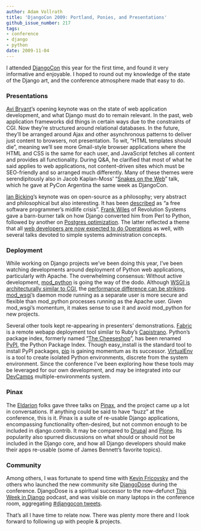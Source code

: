 ```yaml
---
author: Adam Vollrath
title: 'DjangoCon 2009: Portland, Ponies, and Presentations'
github_issue_number: 217
tags:
- conference
- django
- python
date: 2009-11-04
---
```


I attended [DjangoCon](https://web.archive.org/web/20091110110923/http://www.djangocon.org/) this year for the first time, and found it very informative and enjoyable. I hoped to round out my knowledge of the state of the Django art, and the conference atmosphere made that easy to do.

### Presentations

[Avi Bryant](https://about.me/avibryant)’s opening keynote was on the state of web application development, and what Django must do to remain relevant. In the past, web application frameworks did things in certain ways due to the constraints of CGI. Now they’re structured around relational databases. In the future, they’ll be arranged around Ajax and other asynchronous patterns to deliver just content to browsers, not presentation. To wit, “HTML templates should die”, meaning we’ll see more Gmail-style browser applications where the HTML and CSS is the same for each user, and JavaScript fetches all content and provides all functionality. During Q&A, he clarified that most of what he said applies to web applications, not content-driven sites which must be SEO-friendly and so arranged much differently. Many of these themes were serendipitously also in Jacob Kaplan-Moss’ “[Snakes on the Web](https://jacobian.org/writing/snakes-on-the-web/)” talk, which he gave at PyCon Argentina the same week as DjangoCon.

[Ian Bicking](http://www.ianbicking.org/)’s keynote was on open-source as a philosophy; very abstract and philosophical but also interesting. It has been [described](http://www.sauria.com/blog/2009/09/12/djangocon-2009/) as “a free software programmer’s midlife crisis”. [Frank Wiles](https://www.revsys.com/about/bio/frankwiles) of Revolution Systems gave a barn-burner talk on how Django converted him from Perl to Python, followed by another on [Postgres optimization](/expertise/postgresql/). The latter reflected a theme that all [web developers are now expected to do Operations](http://times.usefulinc.com/2008/06/16-ops-now) as well, with several talks devoted to simple systems administration concepts.

### Deployment

While working on Django projects we’ve been doing this year, I’ve been watching developments around deployment of Python web applications, particularly with Apache. The overwhelming consensus: Without active development, [mod_python](http://www.modpython.org/) is going the way of the dodo. Although [WSGI is architecturally similar to CGI](https://www.b-list.org/weblog/2009/aug/10/wsgi/), the [performance difference can be striking](https://collingrady.wordpress.com/2009/01/06/mod_python-versus-mod_wsgi/). [mod_wsgi](https://code.google.com/archive/p/modwsgi/)’s daemon mode running as a separate user is more secure and flexible than mod_python processes running as the Apache user. Given mod_wsgi’s momentum, it makes sense to use it and avoid mod_python for new projects.

Several other tools kept re-appearing in presenters’ demonstrations. [Fabric](http://www.fabfile.org/) is a remote webapp deployment tool similar to Ruby’s [Capistrano](http://www.capify.org/). Python’s package index, formerly named “[The Cheeseshop](https://www.youtube.com/watch?v=B3KBuQHHKx0)”, has been renamed [PyPI](https://pypi.org/), the Python Package Index. Though easy_install is the standard tool to install PyPI packages, [pip](https://pypi.org/project/pip/) is gaining momentum as its successor. [VirtualEnv](https://pypi.python.org/pypi/virtualenv) is a tool to create isolated Python environments, discrete from the system environment. Since the conference I’ve been exploring how these tools may be leveraged for our own development, and may be integrated into our [DevCamps](http://www.devcamps.org/) multiple-environments system.

### Pinax

The [Eldarion](https://eldarion.com/) folks gave three talks on [Pinax](http://pinaxproject.com/), and the project came up a lot in conversations. If anything could be said to have “buzz” at the conference, this is it. Pinax is a suite of re-usable Django applications, encompassing functionality often-desired, but not common enough to be included in django.contrib. It may be compared to [Drupal](https://www.drupal.org/) and [Plone](https://plone.org/). Its popularity also spurred discussions on what should or should not be included in the Django core, and how all Django developers should make their apps re-usable (some of James Bennett’s favorite topics).

### Community

Among others, I was fortunate to spend time with [Kevin Fricovsky](https://twitter.com/montylounge) and the others who launched the new community site [DjangoDose](https://web.archive.org/web/20090919170130/http://djangodose.com/) during the conference. DjangoDose is a spiritual successor to the now-defunct [This Week in Django](http://www.thisweekindjango.com/) podcast, and was visible on many laptops in the conference room, aggregating [#djangocon tweets](https://www.hashtags.org/analytics/djangocon/).

That’s all I have time to relate now. There was plenty more there and I look forward to following up with people & projects.
